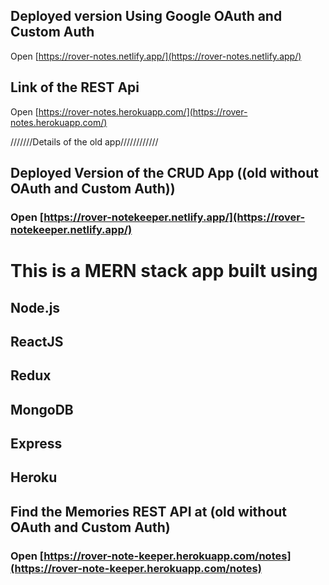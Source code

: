 ## Deployed version Using Google OAuth and Custom Auth

Open [https://rover-notes.netlify.app/](https://rover-notes.netlify.app/)

## Link of the REST Api

Open [https://rover-notes.herokuapp.com/](https://rover-notes.herokuapp.com/)

///////Details of the old app////////////

## Deployed Version of the CRUD App ((old without OAuth and Custom Auth))
### Open [https://rover-notekeeper.netlify.app/](https://rover-notekeeper.netlify.app/)

# This is a MERN stack app built using 

## Node.js
## ReactJS
## Redux
## MongoDB
## Express
## Heroku

## Find the Memories REST API at (old without OAuth and Custom Auth)
### Open [https://rover-note-keeper.herokuapp.com/notes](https://rover-note-keeper.herokuapp.com/notes)

